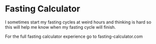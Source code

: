 # Fasting Calculator
I sometimes start my fasting cycles at weird hours and thinking is hard so this will help me know when my fasting cycle will finish.

For the full fasting calculator experience go to fasting-calculator.com
